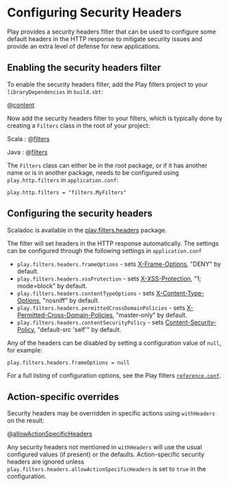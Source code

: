 <!--- Copyright (C) 2009-2016 Lightbend Inc. <https://www.lightbend.com> -->
# Configuring Security Headers

Play provides a security headers filter that can be used to configure some default headers in the HTTP response to mitigate security issues and provide an extra level of defense for new applications.

## Enabling the security headers filter

To enable the security headers filter, add the Play filters project to your `libraryDependencies` in `build.sbt`:

@[content](code/filters.sbt)

Now add the security headers filter to your filters, which is typically done by creating a `Filters` class in the root of your project:

Scala
: @[filters](code/SecurityHeaders.scala)

Java
: @[filters](code/detailedtopics/configuration/headers/Filters.java)

The `Filters` class can either be in the root package, or if it has another name or is in another package, needs to be configured using `play.http.filters` in `application.conf`:

```
play.http.filters = "filters.MyFilters"
```

## Configuring the security headers

Scaladoc is available in the [play.filters.headers](api/scala/play/filters/headers/) package.

The filter will set headers in the HTTP response automatically.  The settings can be configured through the following settings in `application.conf`

* `play.filters.headers.frameOptions` - sets [X-Frame-Options](https://developer.mozilla.org/en-US/docs/HTTP/X-Frame-Options), "DENY" by default.
* `play.filters.headers.xssProtection` - sets [X-XSS-Protection](https://blogs.msdn.microsoft.com/ie/2008/07/02/ie8-security-part-iv-the-xss-filter/), "1; mode=block" by default.
* `play.filters.headers.contentTypeOptions` - sets [X-Content-Type-Options](https://blogs.msdn.microsoft.com/ie/2008/09/02/ie8-security-part-vi-beta-2-update/), "nosniff" by default.
* `play.filters.headers.permittedCrossDomainPolicies` - sets [X-Permitted-Cross-Domain-Policies](https://www.adobe.com/devnet/articles/crossdomain_policy_file_spec.html), "master-only" by default.
* `play.filters.headers.contentSecurityPolicy` - sets [Content-Security-Policy](http://www.html5rocks.com/en/tutorials/security/content-security-policy/), "default-src 'self'" by default.

Any of the headers can be disabled by setting a configuration value of `null`, for example:

    play.filters.headers.frameOptions = null

For a full listing of configuration options, see the Play filters [`reference.conf`](resources/confs/filters-helpers/reference.conf).

## Action-specific overrides

Security headers may be overridden in specific actions using `withHeaders` on the result:

@[allowActionSpecificHeaders](code/SecurityHeaders.scala)

Any security headers not mentioned in `withHeaders` will use the usual configured values
(if present) or the defaults.  Action-specific security headers are ignored unless 
`play.filters.headers.allowActionSpecificHeaders` is set to `true` in the configuration.

